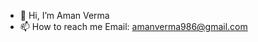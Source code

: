 - 👋 Hi, I’m Aman Verma 
- 📫 How to reach me Email: amanverma986@gmail.com

<!---
Akv04/Akv04 is a ✨ special ✨ repository because its `README.md` (this file) appears on your GitHub profile.
You can click the Preview link to take a look at your changes.
--->
